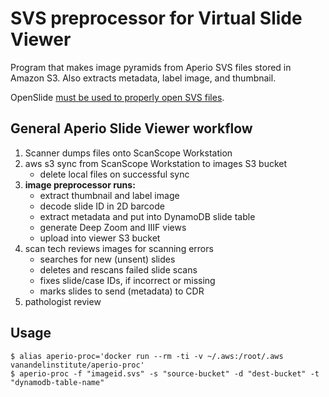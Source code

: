# SVS preprocessor for Virtual Slide Viewer
Program that makes image pyramids from Aperio SVS files stored in Amazon S3. Also extracts metadata, label image, and thumbnail.

OpenSlide [must be used to properly open SVS files](https://github.com/libvips/libvips/issues/1492#issuecomment-662007128).

## General Aperio Slide Viewer workflow
1. Scanner dumps files onto ScanScope Workstation 
2. aws s3 sync from ScanScope Workstation to images S3 bucket
    - delete local files on successful sync
3. **image preprocessor runs:**
    - extract thumbnail and label image
    - decode slide ID in 2D barcode
    - extract metadata and put into DynamoDB slide table
    - generate Deep Zoom and IIIF views
    - upload into viewer S3 bucket
4.	scan tech reviews images for scanning errors
    - searches for new (unsent) slides
    - deletes and rescans failed slide scans
    - fixes slide/case IDs, if incorrect or missing
    - marks slides to send (metadata) to CDR
5.	pathologist review

## Usage
```
$ alias aperio-proc='docker run --rm -ti -v ~/.aws:/root/.aws vanandelinstitute/aperio-proc'
$ aperio-proc -f "imageid.svs" -s "source-bucket" -d "dest-bucket" -t "dynamodb-table-name"
```
